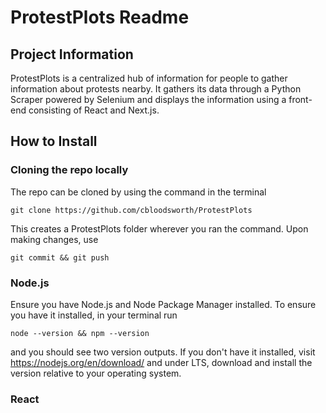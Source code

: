 # ProtestPlots Readme
## Project Information
ProtestPlots is a centralized hub of information for people to gather information about protests nearby. It gathers its data through a Python Scraper powered by Selenium and displays the information using a front-end consisting of React and Next.js.

## How to Install
### Cloning the repo locally
The repo can be cloned by using the command in the terminal

`git clone https://github.com/cbloodsworth/ProtestPlots`

This creates a ProtestPlots folder wherever you ran the command. Upon making changes, use

`git commit && git push`

### Node.js
Ensure you have Node.js and Node Package Manager installed. To ensure you have it installed, in your terminal run

`node --version && npm --version`

and you should see two version outputs. If you don't have it installed, visit https://nodejs.org/en/download/ and under LTS, download and install the version relative to your operating system. 

### React